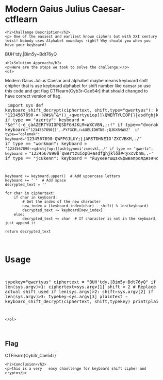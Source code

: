
<!DOCTYPE html>
<html>

<body>
    <h1>Modern Gaius Julius Caesar- ctflearn</h1>

    <h2>Challenge Description</h2>
    <p> One of the easiest and earliest known ciphers but with XXI century twist! Nobody uses Alphabet nowadays right? Why should you when you have your keyboard?

BUH'tdy,|Bim5y~Bdt76yQ
 
</p>
 
    <h2>Solution Approach</h2>
    <p>Here are the steps we took to solve the challenge:</p>
    <ol>
Modern Gaius Julius Caesar  and alphabet maybe means keyboard shift chipher that is use keyboard alphabet for shift number 
like caesar so use this code and get flag  CTFlearn{Cyb3r-Cae54r]
that should changed to have correct version of flag.
       <pre>
import sys
def keyboard_shift_decrypt(ciphertext, shift,type="qwertyus"):
    keyboard = "1234567890-=~!@#$%^&*()_+qwertyuiop[]\QWERTYUIOP{}|asdfghjkl;'ASDFGHJKL:\"zxcvbnm,./ZXCVBNM<>?"
    if type == "azerty":
     keyboard = "&é\"'(-è_çàAZERTYUIOPQSDFGHJKLM<WXCVBN,;:!"
    if type=="dvorak":
         keyboard="`1234567890[]',.PYFGCRL/=AOEUIDHTNS-;QJKXBMWVZ" 
    if type=="colemak":
         keyboard="`1234567890-QWFPGJLUY;[]ARSTDHNEIO'ZXCVBKM,./"
    if type == "workman":
     keyboard = "`1234567890-=qdrwbjfup;[]ashtgyneoi'zxmcvkl,./"
    if type == "qwertz":
     keyboard = "`1234567890ß´qwertzuiopü+asdfghjklöä#<yxcvbnm,.-"
    if type == "jcukenn":
     keyboard = "йцукенгшщзхъфывапролджэячсмитьбю."
      
    keyboard += keyboard.upper()  # Add uppercase letters
    keyboard += ' '  # Add space
    decrypted_text = ''

    for char in ciphertext:
        if char in keyboard:
            # Get the index of the new character
            new_index = (keyboard.index(char) - shift) % len(keyboard)
            decrypted_text += keyboard[new_index]
        else:
            decrypted_text += char  # If character is not in the keyboard, just append it

    return decrypted_text

# Usage
typekey="qwertyus"
ciphertext = "BUH'tdy,|Bim5y~Bdt76yQ"
if len(sys.argv)>1:
 ciphertext=sys.argv[1]
shift = 2  # Replace with the actual shift used
if len(sys.argv)>2:
 shift=sys.argv[2]
if len(sys.argv)>3:
 typekey=sys.argv[3] 
plaintext = keyboard_shift_decrypt(ciphertext, shift,typekey)
print(plaintext)

</pre>
       
    
    </ol>
<br>
    <h2>Flag</h2>
    <p class="flag">CTFlearn{Cyb3r_Cae54r}
</p>

    <h2>Conclusion</h2>
    <p>this is a very   easy chanllenge for keyboard shift cipher and crypto</p>
</body>
</html>

